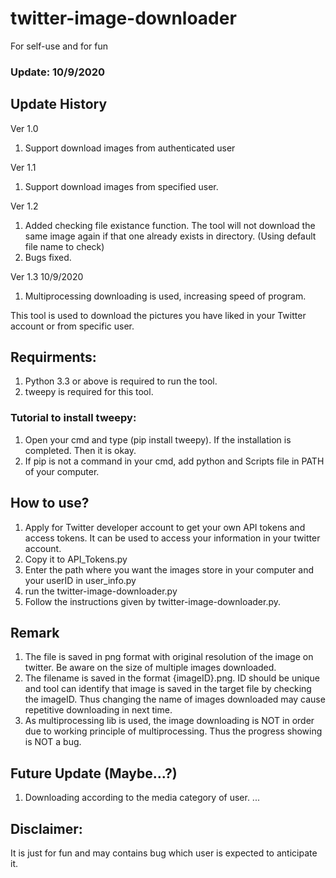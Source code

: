 # twitter-image-downloader
For self-use and for fun

### Update: 10/9/2020

## Update History
Ver 1.0
1.  Support download images from authenticated user

Ver 1.1
1. Support download images from specified user.

Ver 1.2
1. Added checking file existance function. The tool will not download the same image again if that one already exists in directory. (Using default file name to check)
2. Bugs fixed.

Ver 1.3 10/9/2020
1. Multiprocessing downloading is used, increasing speed of program.


This tool is used to download the pictures you have liked in your Twitter account or from specific user.

## Requirments:
1. Python 3.3 or above is required to run the tool.
2. tweepy is required for this tool.

### Tutorial to install tweepy:
1. Open your cmd and type (pip install tweepy). If the installation is completed. Then it is okay.
2. If pip is not a command in your cmd, add python and Scripts file in PATH of your computer.

## How to use?
1.  Apply for Twitter developer account to get your own API tokens and access tokens.
    It can be used to access your information in your twitter account.
2.  Copy it to API_Tokens.py 
3.  Enter the path where you want the images store in your computer and your userID in user_info.py
4.  run the twitter-image-downloader.py
5.  Follow the instructions given by twitter-image-downloader.py.

## Remark
1.  The file is saved in png format with original resolution of the image on twitter. Be aware on the size of multiple images downloaded.
2.  The filename is saved in the format {imageID}.png. ID should be unique and tool can identify that image is saved in the target file by checking the imageID. Thus changing the     name of images downloaded may cause repetitive downloading in next time.
3.  As multiprocessing lib is used, the image downloading is NOT in order due to working principle of multiprocessing. Thus the progress showing is NOT a bug.

## Future Update (Maybe...?)
1.  Downloading according to the media category of user.
...

## Disclaimer:
It is just for fun and may contains bug which user is expected to anticipate it.
